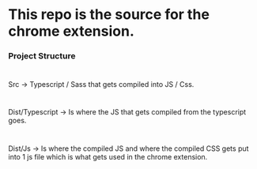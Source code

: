 # This repo is the source for the chrome extension.

###  Project Structure
#
Src -> Typescript / Sass that gets compiled into JS / Css.
#
Dist/Typescript -> Is where the JS that gets compiled from the typescript goes.
#
Dist/Js ->  Is where the compiled JS and where the compiled CSS gets put into 1 js file which is what gets used in the chrome extension.
